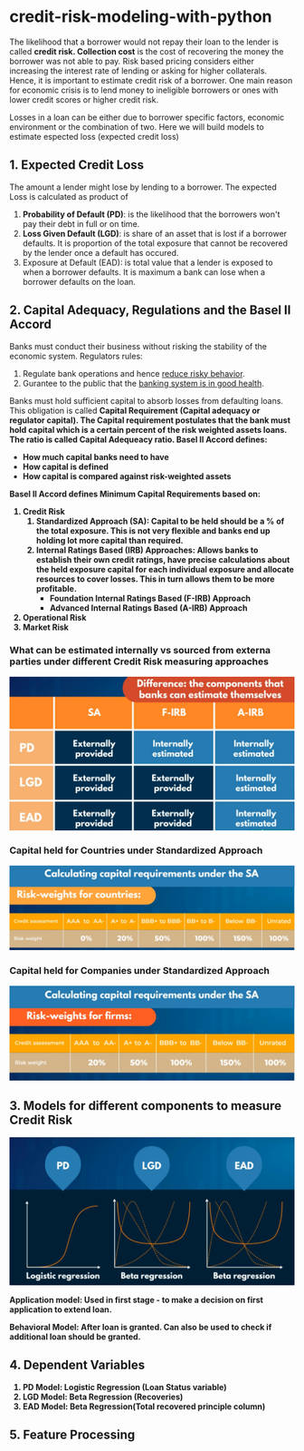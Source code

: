 # credit-risk-modeling-with-python

The likelihood that a borrower would not repay their loan to the lender is called __credit risk. Collection cost__ is the cost of recovering the money the borrower was not able to pay. Risk based pricing considers either increasing the interest rate of lending or asking for higher collaterals. Hence, it is important to estimate credit risk of a borrower. One main reason for economic crisis is to lend money to ineligible borrowers or ones with lower credit scores or higher credit risk.
 
Losses in a loan can be either due to borrower specific factors, economic environment or the combination of two. Here we will build models to estimate espected loss (expected credit loss)

<h2><a id="ecl">1. Expected Credit Loss</a></h2>

The amount a lender might lose by lending to a borrower. The expected Loss is calculated as product of 

<ol>
<li><b>Probability of Default (PD)</b>: is the likelihood that the borrowers won't pay their debt in full or on time. </li>
<li><b>Loss Given Default (LGD)</b>: is share of an asset that is lost if a borrower defaults. It is proportion of the total exposure that cannot be recovered by the lender once a default has occured.</li>
<li><a>Exposure at Default (EAD)</b>: is total value that a lender is exposed to when a borrower defaults. It is maximum a bank can lose when a borrower defaults on the loan.</li>
</ol>

<h2><a id="regulations">2. Capital Adequacy, Regulations and the Basel II Accord</a></h2>
<p>Banks must conduct their business without risking the stability of the economic system. Regulators rules: </p>
<ol>
<li>Regulate bank operations and hence <u>reduce risky behavior</u>.</li>
<li>Gurantee to the public that the <u>banking system is in good health</u>.</li>
</ol>

<p>Banks must hold sufficient capital to absorb losses from defaulting loans. This obligation is called <b>Capital Requirement (Capital adequacy or regulator capital). The Capital requirement postulates that the bank must hold capital which is a certain percent of the risk weighted assets loans. The ratio is called Capital Adequeacy ratio. <b>Basel II Accord</b> defines: </p>
<ul>
<li>How much capital banks need to have</li>
<li>How capital is defined</li>
<li>How capital is compared against risk-weighted assets</li>
</ul>

<p>Basel II Accord defines <b>Minimum Capital Requirements</b> based on: </p>
<ol>
<li>Credit Risk<ol>
<li>Standardized Approach (SA): Capital to be held should be a % of the total exposure. This is not very flexible and banks end up holding lot more capital than required.</li>
<li>Internal Ratings Based (IRB) Approaches: Allows banks to establish their own credit ratings, have precise calculations about the held exposure capital for each individual exposure and allocate resources to cover losses. This in turn allows them to be more profitable.<ul>
<li>Foundation Internal Ratings Based (F-IRB) Approach</li>
<li>Advanced Internal Ratings Based (A-IRB) Approach</li>
</ul></li>
</ol></li>
<li>Operational Risk</li>
<li>Market Risk</li>
</ol>

<h3>What can be estimated internally vs sourced from externa parties under different Credit Risk measuring approaches</h3>

<img src="./Images/BaselI Accord allowed modeling.png" />

<h3>Capital held for Countries under Standardized Approach</h3>

<img src="./Images/SA-Capital-countries.png" />

<h3>Capital held for Companies under Standardized Approach</h3>

<img src="./Images/SA-Capital-companies.png" />

<h2><a id="modeltypes">3. Models for different components to measure Credit Risk</a></h2>

<img src="./Images/modeltypes_for_differentcompoents.png" />

Application model: Used in first stage - to make a decision on first application to extend loan. 

Behavioral Model: After loan is granted. Can also be used to check if additional loan should be granted.


<h2><a id="dependentvar">4. Dependent Variables</a></h2>

<ol>
<li>PD Model: Logistic Regression (Loan Status variable)</li>
<li>LGD Model: Beta Regression (Recoveries)</li>
<li>EAD Model: Beta Regression(Total recovered principle column)</li>
</ol>


<h2><a id="featureprocessing">5. Feature Processing</a></h2>
